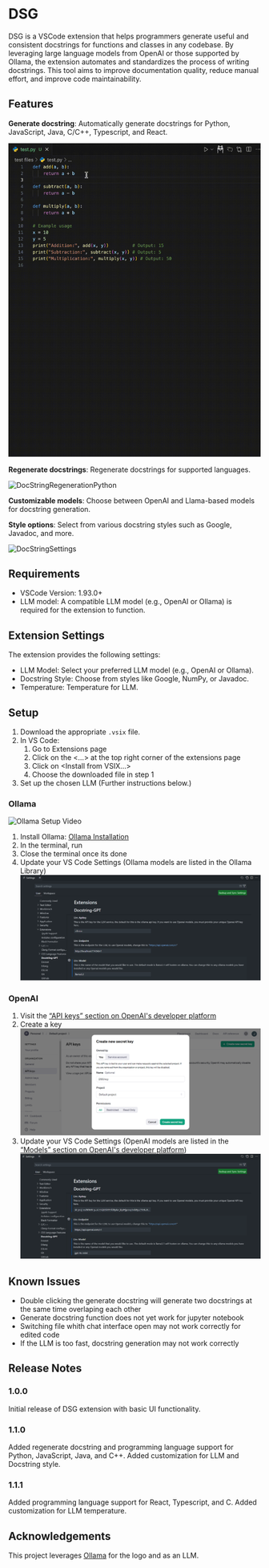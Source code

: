 # DSG

DSG is a VSCode extension that helps programmers generate useful and consistent docstrings for functions and classes in any codebase. By leveraging large language models from OpenAI or those supported by Ollama, the extension automates and standardizes the process of writing docstrings. This tool aims to improve documentation quality, reduce manual effort, and improve code maintainability. 

## Features

**Generate docstring**: Automatically generate docstrings for Python, JavaScript, Java, C/C++, Typescript, and React.

![DocStringGenerationPython](images/python_generation.gif)

**Regenerate docstrings**: Regenerate docstrings for supported languages.

![DocStringRegenerationPython](images/python_regeneration.gif)

**Customizable models**: Choose between OpenAI and Llama-based models for docstring generation.

**Style options**: Select from various docstring styles such as Google, Javadoc, and more.

![DocStringSettings](images/settings.gif)

<!-- Describe specific features of your extension including screenshots of your extension in action. Image paths are relative to this README file. -->

<!-- For example if there is an image subfolder under your extension project workspace:

\!\[feature X\]\(images/feature-x.png\)

> Tip: Many popular extensions utilize animations. This is an excellent way to show off your extension! We recommend short, focused animations that are easy to follow. -->

## Requirements

<!-- If you have any requirements or dependencies, add a section describing those and how to install and configure them. -->
- VSCode Version: 1.93.0+ 
- LLM model: A compatible LLM model (e.g., OpenAI or Ollama) is required for the extension to function.

## Extension Settings

<!-- Include if your extension adds any VS Code settings through the `contributes.configuration` extension point.

For example:

This extension contributes the following settings:

* `myExtension.enable`: Enable/disable this extension.
* `myExtension.thing`: Set to `blah` to do something.  -->
The extension provides the following settings:

- LLM Model: Select your preferred LLM model (e.g., OpenAI or Ollama).
- Docstring Style: Choose from styles like Google, NumPy, or Javadoc.
- Temperature: Temperature for LLM.

## Setup
1. Download the appropriate `.vsix` file.
2. In VS Code:
    1. Go to Extensions page
    2. Click on the <…> at the top right corner of the extensions page
    3. Click on <Install from VSIX…> 
    4. Choose the downloaded file in step 1
3. Set up the chosen LLM (Further instructions below.)

### Ollama
![Ollama Setup Video](images/ollama_setup_spedup.gif)

1. Install Ollama: [Ollama Installation](https://ollama.com/download)
2. In the terminal, run <ollama run llama3.1>
3. Close the terminal once its done
4. Update your VS Code Settings (Ollama models are listed in the Ollama Library)
![VSCodeOllama](images/settings_ollama.png)


### OpenAI
1. Visit the [“API keys” section on OpenAI's developer platform](https://platform.openai.com/settings/organization/api-keys)
2. Create a key
![OpenAIKey](images/openai_key.png)
3. Update your VS Code Settings (OpenAI models are listed in the [“Models” section on OpenAI's developer platform](https://platform.openai.com/docs/models/))
![VSCodeOpenAI](images/settings_openai.png)

## Known Issues

* Double clicking the generate docstring will generate two docstrings at the same time overlaping each other
* Generate docstring function does not yet work for jupyter notebook
* Switching file whith chat interface open may not work correctly for edited code
* If the LLM is too fast, docstring generation may not work correctly

## Release Notes

### 1.0.0

Initial release of DSG extension with basic UI functionality.

### 1.1.0

Added regenerate docstring and programming language support for Python, JavaScript, Java, and C++. Added customization for LLM and Docstring style.

### 1.1.1

Added programming language support for React, Typescript, and C. Added customization for LLM temperature.

## Acknowledgements
This project leverages [Ollama](https://ollama.ai) for the logo and as an LLM.

<!-- ---

## Following extension guidelines

Ensure that you've read through the extensions guidelines and follow the best practices for creating your extension.

* [Extension Guidelines](https://code.visualstudio.com/api/references/extension-guidelines)

## Working with Markdown

You can author your README using Visual Studio Code. Here are some useful editor keyboard shortcuts:

* Split the editor (`Cmd+\` on macOS or `Ctrl+\` on Windows and Linux).
* Toggle preview (`Shift+Cmd+V` on macOS or `Shift+Ctrl+V` on Windows and Linux).
* Press `Ctrl+Space` (Windows, Linux, macOS) to see a list of Markdown snippets.

## For more information

* [Visual Studio Code's Markdown Support](http://code.visualstudio.com/docs/languages/markdown)
* [Markdown Syntax Reference](https://help.github.com/articles/markdown-basics/)

**Enjoy!** -->

